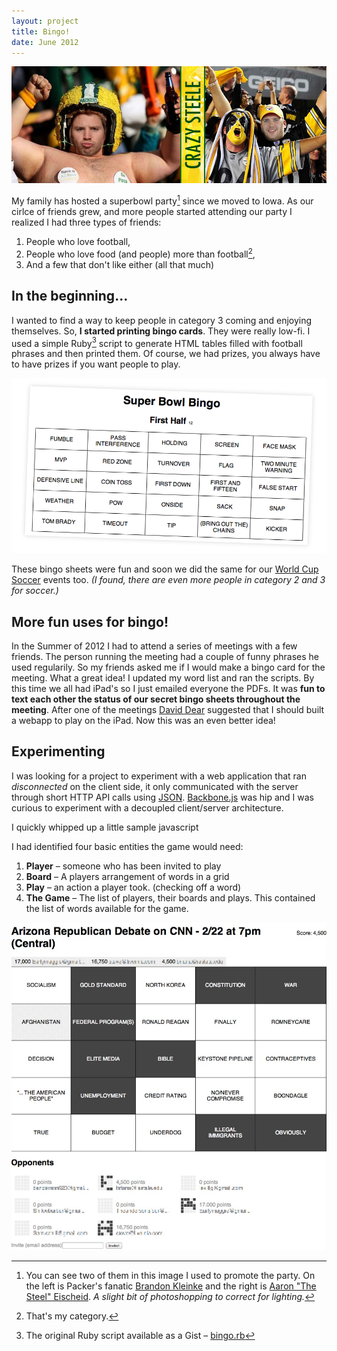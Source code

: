 ```yaml
---
layout: project
title: Bingo!
date: June 2012
--- 
```


<img src="/images/projects/bingo/fans.jpg" class="centered can_shrink" alt="A couple of crazed fans" width="800px"/>

My family has hosted a superbowl party[^1] since we moved to Iowa. As our cirlce of friends grew, and more people started attending our party I realized I had three types of friends:
1. People who love football,
2. People who love food (and people) more than football[^2],
3. And a few that don't like either (all that much)

## In the beginning...

I wanted to find a way to keep people in category 3 coming and enjoying themselves. So, **I started printing bingo cards**. They were really low-fi. I used a simple Ruby[^3] script to generate HTML tables filled with football phrases and then printed them. Of course, we had prizes, you always have to have prizes if you want people to play.

<img src="/images/projects/bingo/card.png" class="centered can_shrink" alt="Football bingo card" width="800px"/>

These bingo sheets were fun and soon we did the same for our [World Cup Soccer](http://www.fifa.com/worldcup/) events too. _(I found, there are even more people in category 2 and 3 for soccer.)_

## More fun uses for bingo!

In the Summer of 2012 I had to attend a series of meetings with a few friends. The person running the meeting had a couple of funny phrases he used regularily. So my friends asked me if I would make a bingo card for the meeting. What a great idea! I updated my word list and ran the scripts. By this time we all had iPad's so I just emailed everyone the PDFs. It was **fun to text each other the status of our secret bingo sheets throughout the meeting**. After one of the meetings [David Dear](http://setwise.com/about/) suggested that I should built a webapp to play on the iPad. Now this was an even better idea! 

## Experimenting

I was looking for a project to experiment with a web application that ran _disconnected_ on the client side, it only communicated with the server through short HTTP API calls using [JSON](http://www.json.org/). [Backbone.js](http://backbonejs.org/) was hip and I was curious to experiment with a decoupled client/server architecture.


I quickly whipped up a little sample javascript 

I had identified four basic entities the game would need:
1. **Player** &ndash; someone who has been invited to play 
2. **Board** &ndash; A players arrangement of words in a grid
3. **Play** &ndash; an action a player took. (checking off a word)
4. **The Game** &ndash; The list of players, their boards and plays. This contained the list of words available for the game.

<img src="/images/projects/bingo/debate.jpg" class="centered can_shrink" alt="Republican debate online" width="800px"/>


[^1]: You can see two of them in this image I used to promote the party. On the left is Packer's fanatic [Brandon Kleinke](https://www.facebook.com/people/Brandon-Kleinke/16930497) and the right is [Aaron "The Steel" Eischeid](https://twitter.com/aeischeid). _A slight bit of photoshopping to correct for lighting._

[^2]: That's my category.

[^3]: The original Ruby script available as a Gist &ndash; [bingo.rb](https://gist.github.com/banderson623/5685178)